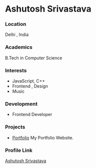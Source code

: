 # Ashutosh Srivastava

### Location

Delhi , India

### Academics

B.Tech in Computer Science

### Interests

- JavaScript, C++
- Frontend , Design
- Music

### Development

-  Frontend Developer

### Projects

- [Portfolio](https://ashutoshsri.netlify.app) My Portfolio Website.

### Profile Link

[Ashutosh Srivastava](https://github.com/XERXES-OG)
